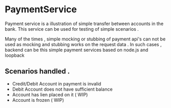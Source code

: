 # PaymentService
Payment service is a illustration of simple transfer between accounts in the bank.
This service can be used for testing of simple scenarios .

Many of the times , simple mocking or stubbing of payment api's can not be used as mocking and stubbing works on the request data .
In such cases , backend can be this simple payment services based on node.js and loopback 
## Scenarios handled .
* Credit/Debit Account in payment is invalid 
* Debit Account does not have sufficient balance 
* Account has lien placed on it ( WIP)
* Account is frozen ( WIP)


